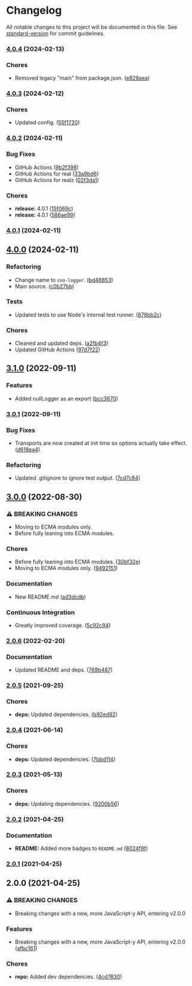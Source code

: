 # Changelog

All notable changes to this project will be documented in this file. See [standard-version](https://github.com/conventional-changelog/standard-version) for commit guidelines.

### [4.0.4](https://github.com/Anadian/cno-logger/compare/v4.0.3...v4.0.4) (2024-02-13)


### Chores

* Removed legacy "main" from package.json. ([e828aea](https://github.com/Anadian/cno-logger/commit/e828aeae3bfc9a83a6ac066c8a023d29c8341d74))

### [4.0.3](https://github.com/Anadian/cno-logger/compare/v4.0.2...v4.0.3) (2024-02-12)


### Chores

* Updated config. ([55f1720](https://github.com/Anadian/cno-logger/commit/55f17206c4adb18cbb51a6881777cb4389ebec58))

### [4.0.2](https://github.com/Anadian/cno-logger/compare/v4.0.0...v4.0.2) (2024-02-11)


### Bug Fixes

* GitHub Actions ([9b2f398](https://github.com/Anadian/cno-logger/commit/9b2f3982dd1d792429d6fa2c992d28b717a19c0e))
* GitHub Actions for real ([33a9bd6](https://github.com/Anadian/cno-logger/commit/33a9bd6718f4a645d7e3859c89558f6c2d05e7e7))
* GitHub Actions for realz ([02f3da1](https://github.com/Anadian/cno-logger/commit/02f3da133c1120d47a84a7a99e0d92d3f553e77f))


### Chores

* **release:** 4.0.1 ([15f069c](https://github.com/Anadian/cno-logger/commit/15f069c64f15d25c8dcca7141138ebb12699a144))
* **release:** 4.0.1 ([586ae99](https://github.com/Anadian/cno-logger/commit/586ae99e8cc7937e2051cfc58fba6d6b00a2bfaf))

### [4.0.1](https://github.com/Anadian/cno-logger/compare/v4.0.0...v4.0.1) (2024-02-11)

## [4.0.0](https://github.com/Anadian/cno-logger/compare/v3.1.0...v4.0.0) (2024-02-11)


### Refactoring

* Change name to `cno-logger`. ([bd48853](https://github.com/Anadian/cno-logger/commit/bd48853a2492202fc71545022888277ffb986f67))
* Main source. ([c0b27bb](https://github.com/Anadian/cno-logger/commit/c0b27bb053d1389c8d2ff0102e327bc07a905314))


### Tests

* Updated tests to use Node's internal test runner. ([878bb2c](https://github.com/Anadian/cno-logger/commit/878bb2c739167b99284dd561d0171a25909eec6e))


### Chores

* Cleaned and updated deps. ([a2fb4f3](https://github.com/Anadian/cno-logger/commit/a2fb4f3ad3705acb9bd1526708d042ae0f6e0f9a))
* Updated GitHub Actions ([97d7f22](https://github.com/Anadian/cno-logger/commit/97d7f220008930034cf7c89baabe44bfc736c4e1))

## [3.1.0](https://github.com/Anadian/application-log-winston-interface/compare/v3.0.1...v3.1.0) (2022-09-11)


### Features

* Added nullLogger as an export ([bcc3670](https://github.com/Anadian/application-log-winston-interface/commit/bcc36707b4472fee6db052eda6881e570d86590a))

### [3.0.1](https://github.com/Anadian/application-log-winston-interface/compare/v3.0.0...v3.0.1) (2022-09-11)


### Bug Fixes

* Transports are now created at init time so options actually take effect. ([d618ea4](https://github.com/Anadian/application-log-winston-interface/commit/d618ea462a124c30f07695a6d1ff04a598fb493f))


### Refactoring

* Updated .gitignore to ignore test output. ([7cd7c84](https://github.com/Anadian/application-log-winston-interface/commit/7cd7c84dd077efb04c35a6619f7eb8b661d8e66c))

## [3.0.0](https://github.com/Anadian/application-log-winston-interface/compare/v2.0.6...v3.0.0) (2022-08-30)


### ⚠ BREAKING CHANGES

* Moving to ECMA modules only.
* Before fully leaning into ECMA modules.

### Chores

* Before fully leaning into ECMA modules. ([30bf32e](https://github.com/Anadian/application-log-winston-interface/commit/30bf32e645246bf6146ab2025aec5f6e80bd608e))
* Moving to ECMA modules only. ([9492151](https://github.com/Anadian/application-log-winston-interface/commit/9492151dd3f985c7a73c2b89f15f558454027aec))


### Documentation

* New README.md ([ad3dcdb](https://github.com/Anadian/application-log-winston-interface/commit/ad3dcdb0aa8349f734ffd31b2558661907b3f29f))


### Continuous Integration

* Greatly improved coverage. ([5c92c94](https://github.com/Anadian/application-log-winston-interface/commit/5c92c94e9c1a9167c6d078d6b620cf52bd452c09))

### [2.0.6](https://github.com/Anadian/application-log-winston-interface/compare/v2.0.5...v2.0.6) (2022-02-20)


### Documentation

* Updated README and deps. ([769b487](https://github.com/Anadian/application-log-winston-interface/commit/769b487d368968d63f9f3ad5bc135bd4059d21b4))

### [2.0.5](https://github.com/Anadian/application-log-winston-interface/compare/v2.0.4...v2.0.5) (2021-09-25)


### Chores

* **deps:** Updated dependencies. ([b92ed92](https://github.com/Anadian/application-log-winston-interface/commit/b92ed92b947a12c1f24df1ad3bc11c9c1cc7d253))

### [2.0.4](https://github.com/Anadian/application-log-winston-interface/compare/v2.0.3...v2.0.4) (2021-06-14)


### Chores

* **deps:** Updated dependencies. ([7bbd114](https://github.com/Anadian/application-log-winston-interface/commit/7bbd1142cc3091402fa10fa9f9dc53b512e257f8))

### [2.0.3](https://github.com/Anadian/application-log-winston-interface/compare/v2.0.2...v2.0.3) (2021-05-13)


### Chores

* **deps:** Updating dependencies. ([9200b56](https://github.com/Anadian/application-log-winston-interface/commit/9200b56afa79cff73cf11c009dcd4e25dbf2690b))

### [2.0.2](https://github.com/Anadian/application-log-winston-interface/compare/v2.0.1...v2.0.2) (2021-04-25)


### Documentation

* **README:** Added more badges to `README.md` ([8024f9f](https://github.com/Anadian/application-log-winston-interface/commit/8024f9f21145cfa09d09020098cec512539bdaf4))

### [2.0.1](https://github.com/Anadian/application-log-winston-interface/compare/v2.0.0...v2.0.1) (2021-04-25)

## 2.0.0 (2021-04-25)


### ⚠ BREAKING CHANGES

* Breaking changes with a new, more JavaScript-y API, entering v2.0.0

### Features

* Breaking changes with a new, more JavaScript-y API, entering v2.0.0 ([afbc161](https://github.com/Anadian/application-log-winston-interface/commit/afbc161aed586aed3071e1cd705d732a80342a91))


### Chores

* **repo:** Added dev dependencies. ([4cd7630](https://github.com/Anadian/application-log-winston-interface/commit/4cd7630a75781b8fa68b54a3b021b1b2a3500e60))
